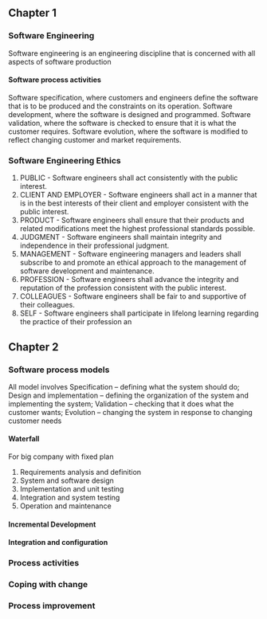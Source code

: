## Chapter 1
### Software Engineering
Software engineering is an engineering discipline that is concerned with all aspects of software production

#### Software process activities 
Software specification, where customers and engineers define the software that is to be produced and the constraints on its operation. 
Software development, where the software is designed and programmed. 
Software validation, where the software is checked to ensure that it is what the customer requires. 
Software evolution, where the software is modified to reflect changing customer and market requirements.

### Software Engineering Ethics
1. PUBLIC - Software engineers shall act consistently with the public interest. 
2. CLIENT AND EMPLOYER - Software engineers shall act in a manner that is in the best interests of their client and employer consistent with the public interest. 
3. PRODUCT - Software engineers shall ensure that their products and related modifications meet the highest professional standards possible. 
4. JUDGMENT - Software engineers shall maintain integrity and independence in their professional judgment. 
5. MANAGEMENT - Software engineering managers and leaders shall subscribe to and promote an ethical approach to the management of software development and maintenance. 
6. PROFESSION - Software engineers shall advance the integrity and reputation of the profession consistent with the public interest. 
7. COLLEAGUES - Software engineers shall be fair to and supportive of their colleagues. 
8. SELF - Software engineers shall participate in lifelong learning regarding the practice of their profession an
## Chapter 2
### Software process models
All model involves
Specification – defining what the system should do; 
Design and implementation – defining the organization of the system and implementing the system; 
Validation – checking that it does what the customer wants; 
Evolution – changing the system in response to changing customer needs
#### Waterfall
For big company with fixed plan
1. Requirements analysis and definition 
2. System and software design 
3. Implementation and unit testing 
4. Integration and system testing 
5. Operation and maintenance
#### Incremental Development
#### Integration and configuration

### Process activities

### Coping with change
### Process improvement